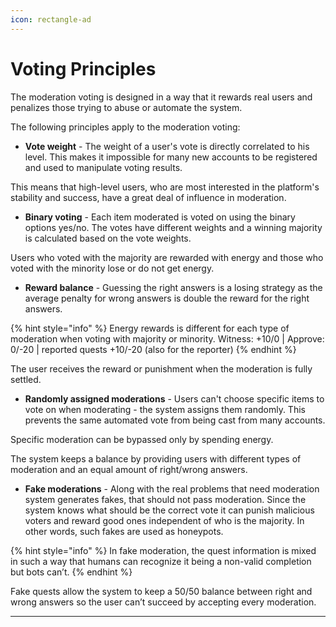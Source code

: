 ```yaml
---
icon: rectangle-ad
---
```


# Voting Principles

The moderation voting is designed in a way that it rewards real
users and penalizes those trying to abuse or automate the system.

The following principles apply to the moderation voting:

* **Vote weight** - The weight of a user's vote is directly
correlated to his level. This makes it impossible for many new
accounts to be registered and used to manipulate voting results.

This means that high-level users, who are most interested in the
platform's stability and success, have a great deal of influence in
moderation.

* **Binary voting** - Each item moderated is voted on using the
binary options yes/no. The votes have different weights and a
winning majority is calculated based on the vote weights. 

Users who voted with the majority are rewarded with energy and
those who voted with the minority lose or do not get energy. 

* **Reward balance** - Guessing the right answers is a losing
strategy as the average penalty for wrong answers is double the
reward for the right answers. 

{% hint style="info" %}
Energy rewards is different for each type of moderation when voting
with majority or minority.
Witness: +10/0 | Approve: 0/-20 | reported quests +10/-20 (also for
the reporter)
{% endhint %}

The user receives the reward or punishment when the moderation is
fully settled.

* **Randomly assigned moderations** - Users can't choose specific
items to vote on when moderating - the system assigns them
randomly. This prevents the same automated vote from being cast
from many accounts.

Specific moderation can be bypassed only by spending energy. 

The system keeps a balance by providing users with different types
of moderation and an equal amount of right/wrong answers.

* **Fake moderations** - Along with the real problems that need
moderation system generates fakes, that should not pass moderation.
Since the system knows what should be the correct vote it can
punish malicious voters and reward good ones independent of who is
the majority. In other words, such fakes are used as honeypots.

{% hint style="info" %}
In fake moderation, the quest information is mixed in such a way
that humans can recognize it being a non-valid completion but bots
can’t. 
{% endhint %}

Fake quests allow the system to keep a 50/50 balance between right
and wrong answers so the user can’t succeed by accepting every
moderation. 

* * *
